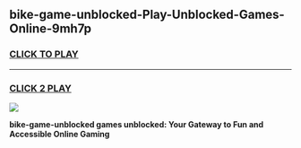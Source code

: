 
## bike-game-unblocked-Play-Unblocked-Games-Online-9mh7p
<h3>
<a href="https://premium76.site?title=bike-game-unblocked&ref=24A">CLICK TO PLAY</a></h3>
<hr>

<h3>
<a href="https://premium76.site?title=bike-game-unblocked&ref=24A">CLICK 2 PLAY</a>
  
</h3>

<a href="https://premium76.site?title=bike-game-unblocked&ref=24A"><img src="https://clearcache.store/games.png"></a>


**bike-game-unblocked games unblocked: Your Gateway to Fun and Accessible Online Gaming**
